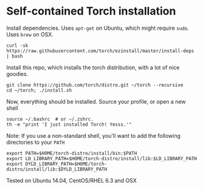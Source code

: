 Self-contained Torch installation
============

Install dependencies. Uses `apt-get` on Ubuntu, which might require `sudo`. Uses `brew` on OSX.
```
curl -sk https://raw.githubusercontent.com/torch/ezinstall/master/install-deps | bash
```

Install this repo, which installs the torch distribution, with a lot of nice goodies.
```
git clone https://github.com/torch/distro.git ~/torch --recursive
cd ~/torch; ./install.sh
```

Now, everything should be installed. Source your profile, or open a new shell
```
source ~/.bashrc  # or ~/.zshrc.
th -e "print 'I just installed Torch! Yesss.'"
```

Note: If you use a non-standard shell, you'll want to add the following directories to your `PATH`
```
export PATH=$HOME/torch-distro/install/bin:$PATH
export LD_LIBRARY_PATH=$HOME/torch-distro/install/lib:$LD_LIBRARY_PATH
export DYLD_LIBRARY_PATH=$HOME/torch-distro/install/lib:$DYLD_LIBRARY_PATH
```

Tested on Ubuntu 14.04, CentOS/RHEL 6.3 and OSX

